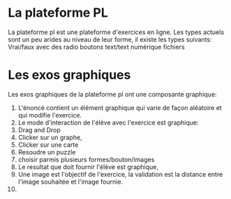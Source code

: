 
# La plateforme PL 

La plateforme pl est une plateforme d'exercices en ligne. 
Les types actuels sont un peu arides au niveau de leur forme,
il existe les types suivants:
Vrai/faux avec des radio boutons
text/text numérique
fichiers


# Les exos graphiques

Les exos graphiques de la plateforme pl ont une composante graphique:
1) L'énoncé contient un élément graphique qui varie de façon aléatoire et qui modifie l'exercice.
2) Le mode d'interaction de l'élève avec l'exercice est graphique:
  1) Drag and Drop
  2) Clicker sur un graphe,
  3) Clicker sur une carte
  4) Resoudre un puzzle 
  5) choisir parmis plusieurs formes/bouton/images
3) Le resultat que doit fournir l'élève est graphique,
  1) Une image est l'objectif de l'exercice, la validation est la distance entre l'image souhaitée et l'image fournie.
  2) 


